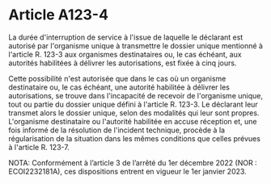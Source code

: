 # Article A123-4

La durée d'interruption de service à l'issue de laquelle le déclarant est autorisé par l'organisme unique à transmettre le dossier unique mentionné à l'article R. 123-3 aux organismes destinataires ou, le cas échéant, aux autorités habilitées à délivrer les autorisations, est fixée à cinq jours.

Cette possibilité n'est autorisée que dans le cas où un organisme destinataire ou, le cas échéant, une autorité habilitée à délivrer les autorisations, se trouve dans l'incapacité de recevoir de l'organisme unique, tout ou partie du dossier unique défini à l'article R. 123-3. Le déclarant leur transmet alors le dossier unique, selon des modalités qui leur sont propres. L'organisme destinataire ou l'autorité habilitée en accuse réception et, une fois informé de la résolution de l'incident technique, procède à la régularisation de la situation dans les mêmes conditions que celles prévues à l'article R. 123-7.

NOTA:
Conformément à l’article 3 de l’arrêté du 1er décembre 2022 (NOR : ECOI2232181A), ces dispositions entrent en vigueur le 1er janvier 2023.
